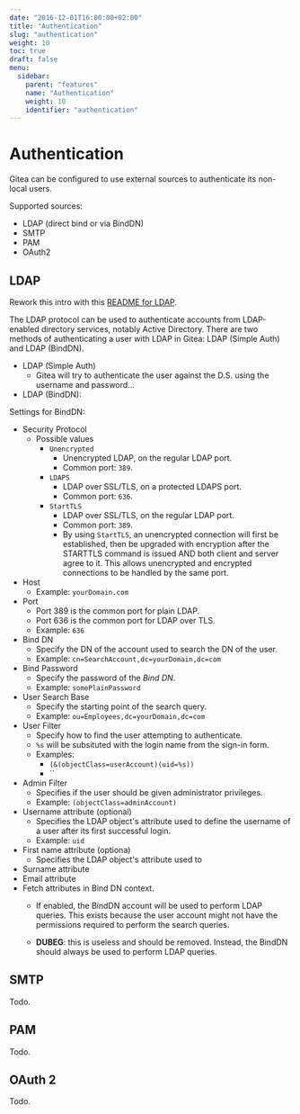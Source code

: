 ```yaml
---
date: "2016-12-01T16:00:00+02:00"
title: "Authentication"
slug: "authentication"
weight: 10
toc: true
draft: false
menu:
  sidebar:
    parent: "features"
    name: "Authentication"
    weight: 10
    identifier: "authentication"
---
```


# Authentication
Gitea can be configured to use external sources to authenticate its non-local users.

Supported sources:

- LDAP (direct bind or via BindDN)
- SMTP
- PAM
- OAuth2

## LDAP
Rework this intro with this [README for LDAP](https://github.com/go-gitea/gitea/blob/71dee6b7c09242707028cdfe23373a1f88d6a663/modules/auth/ldap/README.md).

The LDAP protocol can be used to authenticate accounts from LDAP-enabled directory services, notably Active Directory.
There are two methods of authenticating a user with LDAP in Gitea: LDAP (Simple Auth) and LDAP (BindDN).

- LDAP (Simple Auth)
	+ Gitea will try to authenticate the user against the D.S.
	  using the username and password...
- LDAP (BindDN):

Settings for BindDN:

- Security Protocol
	+ Possible values 
		- `Unencrypted`
			+ Unencrypted LDAP, on the regular LDAP port.
			+ Common port: `389`.
		- `LDAPS`
			+ LDAP over SSL/TLS, on a protected LDAPS port.
			+ Common port: `636`.
		- `StartTLS`
			+ LDAP over SSL/TLS, on the regular LDAP port.
			+ Common port: `389`.
			+ By using `StartTLS`, an unencrypted connection will first be established, then be upgraded with encryption after the STARTTLS command is issued AND both client and server agree to it.
			  This allows unencrypted and encrypted connections to be handled by the same port.
- Host
	- Example: `yourDomain.com`
- Port
	+ Port 389 is the common port for plain LDAP.
	+ Port 636 is the common port for LDAP over TLS.
	+ Example: `636`
- Bind DN
	+ Specify the DN of the account used to search the DN of the user.
	+ Example: `cn=SearchAccount,dc=yourDomain,dc=com`
- Bind Password
	+ Specify the password of the _Bind DN_.
	+ Example: `somePlainPassword`
- User Search Base
	+ Specify the starting point of the search query.
	+ Example: `ou=Employees,dc=yourDomain,dc=com`
- User Filter
	+ Specify how to find the user attempting to authenticate.
	+ `%s` will be subsituted with the login name from the sign-in form.
	+ Examples: 
		- `(&(objectClass=userAccount)(uid=%s))`
		- ``
- Admin Filter
	+ Specifies if the user should be given administrator privileges.
	+ Example: `(objectClass=adminAccount)`
- Username attribute (optional)
	+ Specifies the LDAP object's attribute used to define the username of a user after its first successful login.
	+ Example: `uid`
- First name attribute (optiona)
	+ Specifies the LDAP object's attribute used to
- Surname attribute
- Email attribute
- Fetch attributes in Bind DN context.
	+ If enabled, the BindDN account will be used to perform LDAP queries.
	  This exists because the user account might not have the permissions required
	  to perform the search queries.
	  
	+ __DUBEG__: this is useless and should be removed. Instead, the BindDN should always be used to perform LDAP queries.

## SMTP
Todo.

## PAM
Todo.

## OAuth 2
Todo.